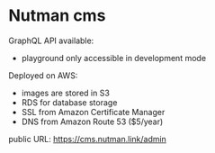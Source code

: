 # Nutman cms

GraphQL API available:

- playground only accessible in development mode

Deployed on AWS:

- images are stored in S3
- RDS for database storage
- SSL from Amazon Certificate Manager
- DNS from Amazon Route 53 ($5/year)

public URL: https://cms.nutman.link/admin
